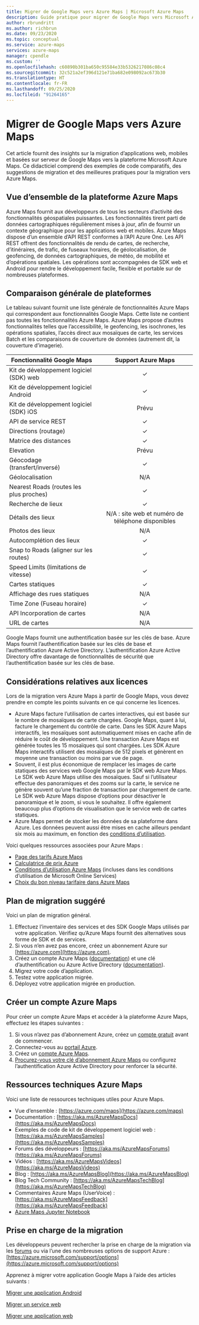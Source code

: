 ```yaml
---
title: Migrer de Google Maps vers Azure Maps | Microsoft Azure Maps
description: Guide pratique pour migrer de Google Maps vers Microsoft Azure Maps. Vous aide à passer aux API et kits SDK Azure Maps.
author: rbrundritt
ms.author: richbrun
ms.date: 09/23/2020
ms.topic: conceptual
ms.service: azure-maps
services: azure-maps
manager: cpendle
ms.custom: ''
ms.openlocfilehash: c60890b301ba650c95584e33b5326217086c08c4
ms.sourcegitcommit: 32c521a2ef396d121e71ba682e098092ac673b30
ms.translationtype: HT
ms.contentlocale: fr-FR
ms.lasthandoff: 09/25/2020
ms.locfileid: "91264165"
---
```

# <a name="migrate-from-google-maps-to-azure-maps"></a>Migrer de Google Maps vers Azure Maps

Cet article fournit des insights sur la migration d’applications web, mobiles et basées sur serveur de Google Maps vers la plateforme Microsoft Azure Maps. Ce didacticiel comprend des exemples de code comparatifs, des suggestions de migration et des meilleures pratiques pour la migration vers Azure Maps.

## <a name="azure-maps-platform-overview"></a>Vue d’ensemble de la plateforme Azure Maps

Azure Maps fournit aux développeurs de tous les secteurs d’activité des fonctionnalités géospatiales puissantes. Les fonctionnalités tirent parti de données cartographiques régulièrement mises à jour, afin de fournir un contexte géographique pour les applications web et mobiles. Azure Maps dispose d’un ensemble d’API REST conformes à l’API Azure One. Les API REST offrent des fonctionnalités de rendu de cartes, de recherche, d’itinéraires, de trafic, de fuseaux horaires, de géolocalisation, de geofencing, de données cartographiques, de météo, de mobilité et d’opérations spatiales. Les opérations sont accompagnées de SDK web et Android pour rendre le développement facile, flexible et portable sur de nombreuses plateformes.

## <a name="high-level-platform-comparison"></a>Comparaison générale de plateformes

Le tableau suivant fournit une liste générale de fonctionnalités Azure Maps qui correspondent aux fonctionnalités Google Maps. Cette liste ne contient pas toutes les fonctionnalités Azure Maps. Azure Maps propose d’autres fonctionnalités telles que l’accessibilité, le geofencing, les isochrones, les opérations spatiales, l’accès direct aux mosaïques de carte, les services Batch et les comparaisons de couverture de données (autrement dit, la couverture d’imagerie).

| Fonctionnalité Google Maps         | Support Azure Maps                     |
|-----------------------------|:--------------------------------------:|
| Kit de développement logiciel (SDK) web                     | ✓                                      |
| Kit de développement logiciel Android                 | ✓                                      |
| Kit de développement logiciel (SDK) iOS                     | Prévu                                |
| API de service REST           | ✓                                      |
| Directions (routage)        | ✓                                      |
| Matrice des distances             | ✓                                      |
| Elevation                   | Prévu                                |
| Géocodage (transfert/inversé) | ✓                                      |
| Géolocalisation                 | N/A                                    |
| Nearest Roads (routes les plus proches)               | ✓                                      |
| Recherche de lieux               | ✓                                      |
| Détails des lieux              | N/A : site web et numéro de téléphone disponibles |
| Photos des lieux               | N/A                                    |
| Autocomplétion des lieux          | ✓                                      |
| Snap to Roads (aligner sur les routes)                | ✓                                      |
| Speed Limits (limitations de vitesse)                | ✓                                      |
| Cartes statiques                 | ✓                                      |
| Affichage des rues statiques          | N/A                                    |
| Time Zone (Fuseau horaire)                   | ✓                                      |
| API Incorporation de cartes           | N/A                                    |
| URL de cartes                    | N/A                                    |

Google Maps fournit une authentification basée sur les clés de base. Azure Maps fournit l’authentification basée sur les clés de base et l’authentification Azure Active Directory. L’authentification Azure Active Directory offre davantage de fonctionnalités de sécurité que l’authentification basée sur les clés de base.

## <a name="licensing-considerations"></a>Considérations relatives aux licences

Lors de la migration vers Azure Maps à partir de Google Maps, vous devez prendre en compte les points suivants en ce qui concerne les licences.

- Azure Maps facture l’utilisation de cartes interactives, qui est basée sur le nombre de mosaïques de carte chargées. Google Maps, quant à lui, facture le chargement du contrôle de carte. Dans les SDK Azure Maps interactifs, les mosaïques sont automatiquement mises en cache afin de réduire le coût de développement. Une transaction Azure Maps est générée toutes les 15 mosaïques qui sont chargées. Les SDK Azure Maps interactifs utilisent des mosaïques de 512 pixels et génèrent en moyenne une transaction ou moins par vue de page.
- Souvent, il est plus économique de remplacer les images de carte statiques des services web Google Maps par le SDK web Azure Maps. Le SDK web Azure Maps utilise des mosaïques. Sauf si l’utilisateur effectue des panoramiques et des zooms sur la carte, le service ne génère souvent qu’une fraction de transaction par chargement de carte. Le SDK web Azure Maps dispose d’options pour désactiver le panoramique et le zoom, si vous le souhaitez. Il offre également beaucoup plus d’options de visualisation que le service web de cartes statiques.
- Azure Maps permet de stocker les données de sa plateforme dans Azure. Les données peuvent aussi être mises en cache ailleurs pendant six mois au maximum, en fonction des [conditions d’utilisation](https://www.microsoftvolumelicensing.com/DocumentSearch.aspx?Mode=3&DocumentTypeId=46).

Voici quelques ressources associées pour Azure Maps :

- [Page des tarifs Azure Maps](https://azure.microsoft.com/pricing/details/azure-maps/)
- [Calculatrice de prix Azure](https://azure.microsoft.com/pricing/calculator/?service=azure-maps)
- [Conditions d’utilisation Azure Maps](https://www.microsoftvolumelicensing.com/DocumentSearch.aspx?Mode=3&DocumentTypeId=46) (incluses dans les conditions d’utilisation de Microsoft Online Services)
- [Choix du bon niveau tarifaire dans Azure Maps](https://docs.microsoft.com/azure/azure-maps/choose-pricing-tier)

## <a name="suggested-migration-plan"></a>Plan de migration suggéré

Voici un plan de migration général.

1. Effectuez l’inventaire des services et des SDK Google Maps utilisés par votre application. Vérifiez qu’Azure Maps fournit des alternatives sous forme de SDK et de services.
2. Si vous n’en avez pas encore, créez un abonnement Azure sur [https://azure.com](https://azure.com).
3. Créez un compte Azure Maps ([documentation](https://docs.microsoft.com/azure/azure-maps/how-to-manage-account-keys)) et une clé d’authentification ou Azure Active Directory ([documentation](https://docs.microsoft.com/azure/azure-maps/how-to-manage-authentication)).
4. Migrez votre code d’application.
5. Testez votre application migrée.
6. Déployez votre application migrée en production.

## <a name="create-an-azure-maps-account"></a>Créer un compte Azure Maps

Pour créer un compte Azure Maps et accéder à la plateforme Azure Maps, effectuez les étapes suivantes :

1. Si vous n’avez pas d’abonnement Azure, créez un [compte gratuit](https://azure.microsoft.com/free/) avant de commencer.
2. Connectez-vous au [portail Azure](https://portal.azure.com/).
3. Créez un [compte Azure Maps](https://docs.microsoft.com/azure/azure-maps/how-to-manage-account-keys). 
4. [Procurez-vous votre clé d’abonnement Azure Maps](https://docs.microsoft.com/azure/azure-maps/how-to-manage-authentication#view-authentication-details) ou configurez l’authentification Azure Active Directory pour renforcer la sécurité.

## <a name="azure-maps-technical-resources"></a>Ressources techniques Azure Maps

Voici une liste de ressources techniques utiles pour Azure Maps.

- Vue d’ensemble : [https://azure.com/maps](https://azure.com/maps)
- Documentation : [https://aka.ms/AzureMapsDocs](https://aka.ms/AzureMapsDocs)
- Exemples de code de kit de développement logiciel web : [https://aka.ms/AzureMapsSamples](https://aka.ms/AzureMapsSamples)
- Forums des développeurs : [https://aka.ms/AzureMapsForums](https://aka.ms/AzureMapsForums)
- Vidéos : [https://aka.ms/AzureMapsVideos](https://aka.ms/AzureMapsVideos)
- Blog : [https://aka.ms/AzureMapsBlog](https://aka.ms/AzureMapsBlog)
- Blog Tech Community : [https://aka.ms/AzureMapsTechBlog](https://aka.ms/AzureMapsTechBlog)
- Commentaires Azure Maps (UserVoice) : [https://aka.ms/AzureMapsFeedback](https://aka.ms/AzureMapsFeedback)
- [Azure Maps Jupyter Notebook](https://github.com/Azure-Samples/Azure-Maps-Jupyter-Notebook)

## <a name="migration-support"></a>Prise en charge de la migration

Les développeurs peuvent rechercher la prise en charge de la migration via les [forums](https://aka.ms/AzureMapsForums) ou via l’une des nombreuses options de support Azure : [https://azure.microsoft.com/support/options](https://azure.microsoft.com/support/options)

Apprenez à migrer votre application Google Maps à l’aide des articles suivants : 

[Migrer une application Android](migrate-from-google-maps-android-app.md) 

[Migrer un service web](migrate-from-google-maps-web-services.md) 

[Migrer une application web](migrate-from-google-maps-web-app.md)